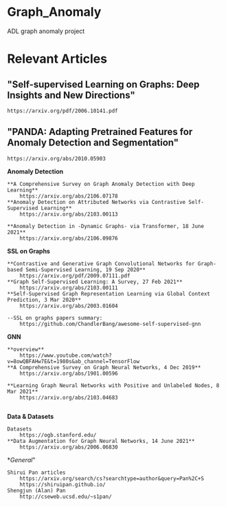 # Graph_Anomaly

ADL graph anomaly project

# Relevant Articles

"Self-supervised Learning on Graphs: Deep Insights and New Directions"
---

    https://arxiv.org/pdf/2006.10141.pdf

"PANDA: Adapting Pretrained Features for Anomaly Detection and Segmentation"
---

    https://arxiv.org/abs/2010.05903

**Anomaly Detection**
```
**A Comprehensive Survey on Graph Anomaly Detection with Deep Learning**
    https://arxiv.org/abs/2106.07178
**Anomaly Detection on Attributed Networks via Contrastive Self-Supervised Learning**
    https://arxiv.org/abs/2103.00113

**Anomaly Detection in -Dynamic Graphs- via Transformer, 18 June 2021**    
    https://arxiv.org/abs/2106.09876
```
**SSL on Graphs**
```
**Contrastive and Generative Graph Convolutional Networks for Graph-based Semi-Supervised Learning, 19 Sep 2020**
    https://arxiv.org/pdf/2009.07111.pdf
**Graph Self-Supervised Learning: A Survey, 27 Feb 2021**
    https://arxiv.org/abs/2103.00111
**Self-Supervised Graph Representation Learning via Global Context Prediction, 3 Mar 2020**
    https://arxiv.org/abs/2003.01604

--SSL on graphs papers summary:
    https://github.com/ChandlerBang/awesome-self-supervised-gnn
```

**GNN**

```
**overview**
    https://www.youtube.com/watch?v=8owQBFAHw7E&t=1980s&ab_channel=TensorFlow
**A Comprehensive Survey on Graph Neural Networks, 4 Dec 2019**
    https://arxiv.org/abs/1901.00596
    
**Learning Graph Neural Networks with Positive and Unlabeled Nodes, 8 Mar 2021**
    https://arxiv.org/abs/2103.04683
    
```

**Data & Datasets**

```
Datasets
    https://ogb.stanford.edu/
**Data Augmentation for Graph Neural Networks, 14 June 2021**
    https://arxiv.org/abs/2006.06830
```

**General*"
```
Shirui Pan articles
    https://arxiv.org/search/cs?searchtype=author&query=Pan%2C+S
    https://shiruipan.github.io/
Shengjun (Alan) Pan
    http://cseweb.ucsd.edu/~s1pan/
```
